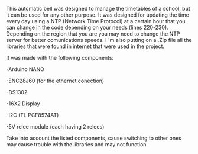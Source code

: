 This automatic bell was designed to manage the timetables of a school, but it can be used for any other purpose. It was designed for updating the time every day using a NTP (Network Time Protocol) at a certain hour that you can change in the code depending on your needs (lines 220-230). Depending on the region that you are you may need to change the NTP server for better comunications speeds. I 'm also putting on a .Zip file all the libraries that were found in internet that were used in the project.

It was made with the following components:

-Arduino NANO

-ENC28J60 (for the ethernet conection)

-DS1302

-16X2 Display

-I2C (TL PCF8574AT)

-5V relee module (each having 2 relees)

Take into account the listed components, cause switching to other ones may cause trouble with the libraries and may not function.
